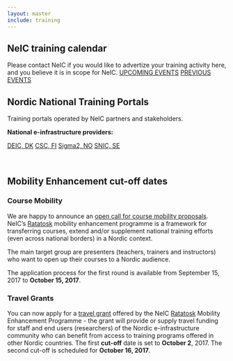 ```yaml
---
layout: master
include: training
---
```


## NeIC training calendar
Please contact NeIC if you would like to advertize your training activity here, and you believe it is in scope for NeIC.
<a href="/training/upcoming/" class="btn white-hover-btn">UPCOMING EVENTS</a>
<a href="/training/past/" class="btn white-hover-btn">PREVIOUS EVENTS</a>

## Nordic National Training Portals
<div class="description">
      <p>Training portals operated by NeIC partners and stakeholders.</p>
    </div>
    <div class="btn-block">
      <p><b>National e-infrastructure providers:</b></p>
      <a href="https://vidensportal.deic.dk/kurser" class="btn with-border black-hover-btn">DEIC, DK</a>
      <a href="http://www.csc.fi/web/training" class="btn with-border black-hover-btn">CSC, FI</a>
      <a href="https://www.sigma2.no/content/training" class="btn with-border black-hover-btn">Sigma2, NO</a>
      <a href="http://docs.snic.se/wiki/Training" class="btn with-border black-hover-btn">SNIC, SE</a>
    </div>
	  <p><br /><p>
</div>

## Mobility Enhancement cut-off dates

### Course Mobility
We are happy to announce an [open call for course mobility proposals](/training/course-mobility). NeIC’s [Ratatosk](/ratatosk) mobility enhancement programme is a framework for transferring courses, extend and/or supplement national training efforts (even across national borders) in a Nordic context.

The main target group are presenters (teachers, trainers and instructors) who want to open up their courses to a Nordic audience.

The application process for the first round is available from September 15, 2017 to **October 15, 2017**.


### Travel Grants
You can now apply for a [travel grant](/training/travel-grant) offered by the NeIC [Ratatosk](/ratatosk) Mobility Enhancement Programme - the grant will provide or supply travel funding for staff and end users (researchers) of the Nordic e-infrastructure community who can benefit from access to training programs offered in other Nordic countries.
The first **cut-off** date is set to **October 2**, 2017. The second cut-off is scheduled for **October 16, 2017**.

